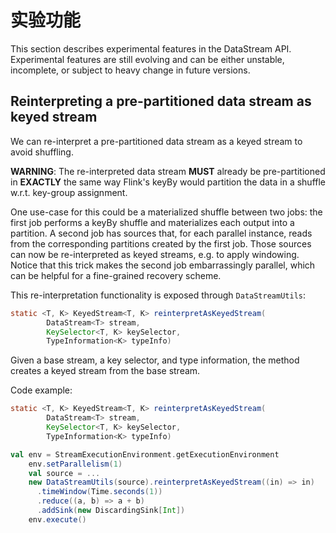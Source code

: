 # 实验功能

This section describes experimental features in the DataStream API. Experimental features are still evolving and can be either unstable,
incomplete, or subject to heavy change in future versions.

Reinterpreting a pre-partitioned data stream as keyed stream
------------------------------------------------------------

We can re-interpret a pre-partitioned data stream as a keyed stream to avoid shuffling.

**WARNING**: The re-interpreted data stream **MUST** already be pre-partitioned in **EXACTLY** the same way Flink's keyBy would partition
the data in a shuffle w.r.t. key-group assignment.

One use-case for this could be a materialized shuffle between two jobs: the first job performs a keyBy shuffle and materializes
each output into a partition. A second job has sources that, for each parallel instance, reads from the corresponding partitions
created by the first job. Those sources can now be re-interpreted as keyed streams, e.g. to apply windowing. Notice that this trick
makes the second job embarrassingly parallel, which can be helpful for a fine-grained recovery scheme.

This re-interpretation functionality is exposed through `DataStreamUtils`:

```java
static <T, K> KeyedStream<T, K> reinterpretAsKeyedStream(
		DataStream<T> stream,
		KeySelector<T, K> keySelector,
		TypeInformation<K> typeInfo)
```

Given a base stream, a key selector, and type information,
the method creates a keyed stream from the base stream.

Code example:

```java
static <T, K> KeyedStream<T, K> reinterpretAsKeyedStream(
		DataStream<T> stream,
		KeySelector<T, K> keySelector,
		TypeInformation<K> typeInfo)
```

```scala
val env = StreamExecutionEnvironment.getExecutionEnvironment
    env.setParallelism(1)
    val source = ...
    new DataStreamUtils(source).reinterpretAsKeyedStream((in) => in)
      .timeWindow(Time.seconds(1))
      .reduce((a, b) => a + b)
      .addSink(new DiscardingSink[Int])
    env.execute()
```
